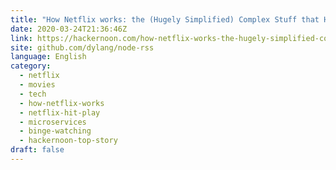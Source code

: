```yaml
---
title: "How Netflix works: the (Hugely Simplified) Complex Stuff that Happens Every Time You Hit Play"
date: 2020-03-24T21:36:46Z
link: https://hackernoon.com/how-netflix-works-the-hugely-simplified-complex-stuff-that-happens-every-time-you-hit-play-098632y4?source=rss&utm_medium=RSS&utm_source=news.12bit.vn
site: github.com/dylang/node-rss
language: English
category:
  - netflix
  - movies
  - tech
  - how-netflix-works
  - netflix-hit-play
  - microservices
  - binge-watching
  - hackernoon-top-story
draft: false
---
```

